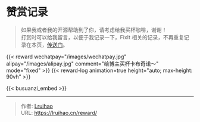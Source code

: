 # 赞赏记录


> 如果我或者我的开源帮助到了你，请考虑给我买杯咖啡，谢谢！\
> 打赏时可以给我留言，以便于我记录一下，FixIt 相关的记录，不再重复记录在本页，[传送门](https://fixit.lruihao.cn/contributing/overview/#sponsor)。

{{< reward wechatpay="/images/wechatpay.jpg" alipay="/images/alipay.jpg" comment="给博主买杯卡布奇诺～" mode="fixed" >}}
{{< reward-log animation=true height="auto; max-height: 90vh" >}}

{{< busuanzi_embed >}}


---

> 作者: [Lruihao](https://github.com/Lruihao)  
> URL: https://lruihao.cn/reward/  

